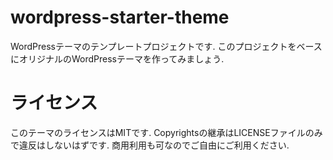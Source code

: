# wordpress-starter-theme

WordPressテーマのテンプレートプロジェクトです. このプロジェクトをベースにオリジナルのWordPressテーマを作ってみましょう.


# ライセンス
このテーマのライセンスはMITです. Copyrightsの継承はLICENSEファイルのみで違反はしないはずです. 商用利用も可なのでご自由にご利用ください.
